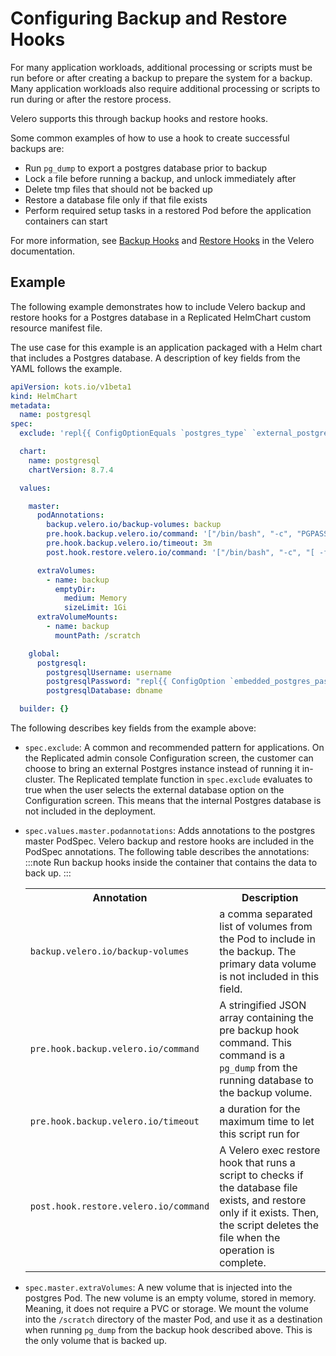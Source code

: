 # Configuring Backup and Restore Hooks

For many application workloads, additional processing or scripts must be run before or after creating a backup to prepare the system for a backup. Many application workloads also require additional processing or scripts to run during or after the restore process.

Velero supports this through backup hooks and restore hooks.

Some common examples of how to use a hook to create successful backups are:
- Run `pg_dump` to export a postgres database prior to backup
- Lock a file before running a backup, and unlock immediately after
- Delete tmp files that should not be backed up
- Restore a database file only if that file exists
- Perform required setup tasks in a restored Pod before the application containers can start

For more information, see [Backup Hooks](https://velero.io/docs/v1.9/backup-hooks/) and [Restore Hooks](https://velero.io/docs/v1.9/restore-hooks) in the Velero documentation.

## Example

The following example demonstrates how to include Velero backup and restore hooks for a Postgres database in a Replicated HelmChart custom resource manifest file.

The use case for this example is an application packaged with a Helm chart that includes a Postgres database. A description of key fields from the YAML follows the example.

```yaml
apiVersion: kots.io/v1beta1
kind: HelmChart
metadata:
  name: postgresql
spec:
  exclude: 'repl{{ ConfigOptionEquals `postgres_type` `external_postgres` }}'

  chart:
    name: postgresql
    chartVersion: 8.7.4

  values:

    master:
      podAnnotations:
        backup.velero.io/backup-volumes: backup
        pre.hook.backup.velero.io/command: '["/bin/bash", "-c", "PGPASSWORD=$POSTGRES_PASSWORD pg_dump -U username -d dbname -h 127.0.0.1 > /scratch/backup.sql"]'
        pre.hook.backup.velero.io/timeout: 3m
        post.hook.restore.velero.io/command: '["/bin/bash", "-c", "[ -f \"/scratch/backup.sql\" ] && PGPASSWORD=$POSTGRES_PASSWORD psql -U username -h 127.0.0.1 -d dbname -f /scratch/backup.sql && rm -f /scratch/backup.sql;"]'

      extraVolumes:
        - name: backup
          emptyDir:
            medium: Memory
            sizeLimit: 1Gi
      extraVolumeMounts:
        - name: backup
          mountPath: /scratch

    global:
      postgresql:
        postgresqlUsername: username
        postgresqlPassword: "repl{{ ConfigOption `embedded_postgres_password` }}"
        postgresqlDatabase: dbname

  builder: {}

```

The following describes key fields from the example above:

* `spec.exclude`: A common and recommended pattern for applications. On the Replicated admin console Configuration screen, the customer can choose to bring an external Postgres instance instead of running it in-cluster. The Replicated template function in `spec.exclude` evaluates to true when the user selects the external database option on the Configuration screen. This means that the internal Postgres database is not included in the deployment.

* `spec.values.master.podannotations`: Adds annotations to the postgres master PodSpec. Velero backup and restore hooks are included in the PodSpec annotations. The following table describes the annotations:
:::note
Run backup hooks inside the container that contains the data to back up.
:::

   <table>
     <tr>
       <th>Annotation</th>
       <th>Description</th>
     </tr>
     <tr>
       <td><code>backup.velero.io/backup-volumes</code></td>
       <td>a comma separated list of volumes from the Pod to include in the backup. The primary data volume is not included in this field.</td>
     </tr>
     <tr>
       <td><code>pre.hook.backup.velero.io/command</code></td>
       <td>A stringified JSON array containing the pre backup hook command.
       This command is a <code>pg_dump</code> from the running database to the backup volume.</td>
     </tr>
     <tr>
       <td><code>pre.hook.backup.velero.io/timeout</code></td>
       <td>a duration for the maximum time to let this script run for</td>
     </tr>
     <tr>
       <td><code>post.hook.restore.velero.io/command</code></td>
       <td>A Velero exec restore hook that runs a script to checks if the database file exists, and restore only if it exists. Then, the script deletes the file when the operation is complete.</td>
     </tr>
   </table>

* `spec.master.extraVolumes`: A new volume that is injected into the postgres Pod. The new volume is an empty volume, stored in memory. Meaning, it does not require a PVC or storage.
We mount the volume into the `/scratch` directory of the master Pod, and use it as a destination when running `pg_dump` from the backup hook described above. This is the only volume that is backed up.
